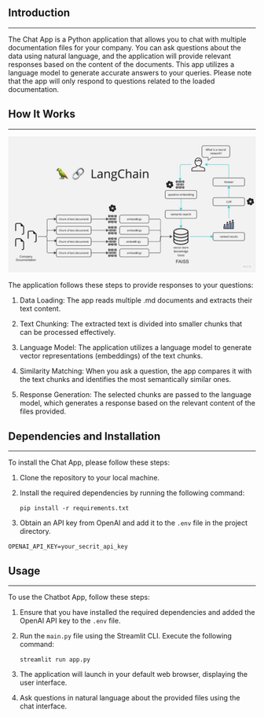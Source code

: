 

## Introduction
------------
The Chat App is a Python application that allows you to chat with multiple documentation files for your company. You can ask questions about the data using natural language, and the application will provide relevant responses based on the content of the documents. This app utilizes a language model to generate accurate answers to your queries. Please note that the app will only respond to questions related to the loaded documentation.

## How It Works
------------

![MultiPDF Chat App Diagram](./docs/PDF-LangChain.jpg)

The application follows these steps to provide responses to your questions:

1. Data Loading: The app reads multiple .md documents and extracts their text content.

2. Text Chunking: The extracted text is divided into smaller chunks that can be processed effectively.

3. Language Model: The application utilizes a language model to generate vector representations (embeddings) of the text chunks.

4. Similarity Matching: When you ask a question, the app compares it with the text chunks and identifies the most semantically similar ones.

5. Response Generation: The selected chunks are passed to the language model, which generates a response based on the relevant content of the files provided.

## Dependencies and Installation
----------------------------
To install the  Chat App, please follow these steps:

1. Clone the repository to your local machine.

2. Install the required dependencies by running the following command:
   ```
   pip install -r requirements.txt
   ```

3. Obtain an API key from OpenAI and add it to the `.env` file in the project directory.
```commandline
OPENAI_API_KEY=your_secrit_api_key
```

## Usage
-----
To use the Chatbot App, follow these steps:

1. Ensure that you have installed the required dependencies and added the OpenAI API key to the `.env` file.

2. Run the `main.py` file using the Streamlit CLI. Execute the following command:
   ```
   streamlit run app.py
   ```

3. The application will launch in your default web browser, displaying the user interface.

4. Ask questions in natural language about the provided files using the chat interface.

